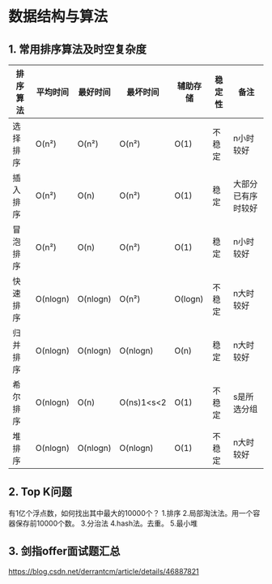 # 数据结构与算法


## 1. 常用排序算法及时空复杂度

| 排序算法 | 平均时间 | 最好时间 | 最坏时间 | 辅助存储 | 稳定性 | 备注 |
| -- | -- | -- | -- | -- | -- | -- |
| 选择排序 | O(n²)    | O(n²)    | O(n²)      | O(1)    | 不稳定 | n小时较好 |
| 插入排序 | O(n²)    | O(n)     | O(n²)      | O(1)    | 稳定   | 大部分已有序时较好 |
| 冒泡排序 | O(n²)    | O(n)     | O(n²)      | O(1)    | 稳定   | n小时较好 |
| 快速排序 | O(nlogn) | O(nlogn) | O(n²)      | O(logn) | 不稳定 | n大时较好 |
| 归并排序 | O(nlogn) | O(nlogn) | O(nlogn)   | O(n)    | 稳定   | n大时较好 |
| 希尔排序 | O(nlogn) | O(n)     | O(ns)1<s<2 | O(1)    | 不稳定 | s是所选分组 |
| 堆排序   | O(nlogn) | O(nlogn) | O(nlogn)   | O(1)    | 不稳定 | n大时较好 |


## 2. Top K问题

有1亿个浮点数，如何找出其中最大的10000个？
1.排序
2.局部淘汰法。用一个容器保存前10000个数。
3.分治法
4.hash法。去重。
5.最小堆


## 3. 剑指offer面试题汇总

https://blog.csdn.net/derrantcm/article/details/46887821

